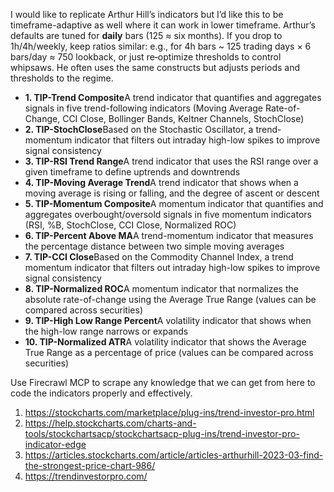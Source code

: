 I would like to replicate Arthur Hill’s indicators but I’d like this to be timeframe-adaptive as well where it can work in lower timeframe. Arthur’s defaults are tuned for **daily** bars (125 ≈ six months). If you drop to 1h/4h/weekly, keep ratios similar: e.g., for 4h bars ~ 125 trading days × 6 bars/day ≈ 750 lookback, or just re‑optimize thresholds to control whipsaws. He often uses the same constructs but adjusts periods and thresholds to the regime. 

- **1. TIP-Trend Composite**A trend indicator that quantifies and aggregates signals in five trend-following indicators (Moving Average Rate-of-Change, CCI Close, Bollinger Bands, Keltner Channels, StochClose)
- **2. TIP-StochClose**Based on the Stochastic Oscillator, a trend-momentum indicator that filters out intraday high-low spikes to improve signal consistency
- **3. TIP-RSI Trend Range**A trend indicator that uses the RSI range over a given timeframe to define uptrends and downtrends
- **4. TIP-Moving Average Trend**A trend indicator that shows when a moving average is rising or falling, and the degree of ascent or descent
- **5. TIP-Momentum Composite**A momentum indicator that quantifies and aggregates overbought/oversold signals in five momentum indicators (RSI, %B, StochClose, CCI Close, Normalized ROC)
- **6. TIP-Percent Above MA**A trend-momentum indicator that measures the percentage distance between two simple moving averages
- **7. TIP-CCI Close**Based on the Commodity Channel Index, a trend momentum indicator that filters out intraday high-low spikes to improve signal consistency
- **8. TIP-Normalized ROC**A momentum indicator that normalizes the absolute rate-of-change using the Average True Range (values can be compared across securities)
- **9. TIP-High Low Range Percent**A volatility indicator that shows when the high-low range narrows or expands
- **10. TIP-Normalized ATR**A volatility indicator that shows the Average True Range as a percentage of price (values can be compared across securities)

Use Firecrawl MCP to scrape any knowledge that we can get from here to code the indicators properly and effectively. 

1. https://stockcharts.com/marketplace/plug-ins/trend-investor-pro.html
2. https://help.stockcharts.com/charts-and-tools/stockchartsacp/stockchartsacp-plug-ins/trend-investor-pro-indicator-edge
3. https://articles.stockcharts.com/article/articles-arthurhill-2023-03-find-the-strongest-price-chart-986/
4. https://trendinvestorpro.com/